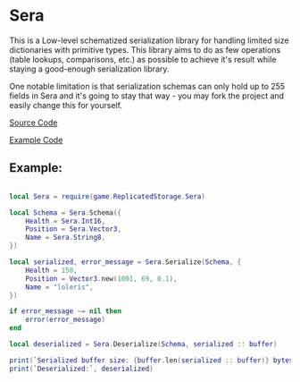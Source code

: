 # Sera
This is a Low-level schematized serialization library for handling limited size
dictionaries with primitive types. This library aims to do as few operations
(table lookups, comparisons, etc.) as possible to achieve it's result while
staying a good-enough serialization library.

One notable limitation is that serialization schemas can only hold up to 255
fields in Sera and it's going to stay that way - you may fork the project and
easily change this for yourself.

[Source Code](https://github.com/MadStudioRoblox/Sera/blob/main/Sera.luau)

[Example Code](https://github.com/MadStudioRoblox/Sera/blob/main/Test.luau)

## Example:

```lua

local Sera = require(game.ReplicatedStorage.Sera)

local Schema = Sera.Schema({
	Health = Sera.Int16,
	Position = Sera.Vector3,
	Name = Sera.String8,
})

local serialized, error_message = Sera.Serialize(Schema, {
    Health = 150,
    Position = Vector3.new(1001, 69, 0.1),
    Name = "loleris",
})

if error_message ~= nil then
    error(error_message)
end

local deserialized = Sera.Deserialize(Schema, serialized :: buffer)

print(`Serialized buffer size: {buffer.len(serialized :: buffer)} bytes`)
print(`Deserialized:`, deserialized)

```